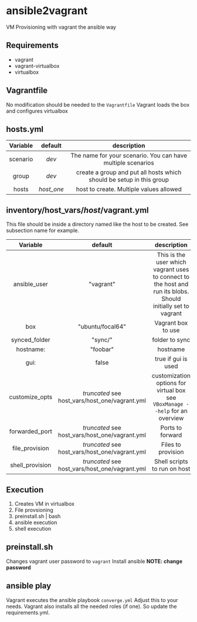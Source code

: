 # ansible2vagrant

VM Provisioning with vagrant the ansible way

## Requirements

* vagrant
* vagrant-virtualbox
* virtualbox

## Vagrantfile

No modification should be needed to the `Vagrantfile`
Vagrant loads the box and configures virtualbox

## hosts.yml

| Variable | default | description |
|:---:|:---:|:---:|
| scenario | *dev* | The name for your scenario. You can have multiple scenarios |
| group | *dev* | create a group and put all hosts which should be setup in this group |
| hosts | *host_one* | host to create. Multiple values allowed |

## inventory/host_vars/*host*/vagrant.yml

This file should be inside a directory named like the host to be created.
See subsection name for example.

| Variable | default | description |
|:---:|:---:|:---:|
| ansible_user | "vagrant" | This is the user which vagrant uses to connect to the host and run its blobs. Should initially set to vagrant |
| box | "ubuntu/focal64" | Vagrant box to use |
| synced_folder | "sync/" | folder to sync |
| hostname: | "foobar" | hostname |
| gui: | false | true if gui is used |
| customize_opts | *truncated* see host_vars/host_one/vagrant.yml | customization options for virtual box see `VBoxManage --help` for an overview |
| forwarded_port | *truncated* see host_vars/host_one/vagrant.yml | Ports to forward |
| file_provision | *truncated* see host_vars/host_one/vagrant.yml | Files to provision |
| shell_provision | *truncated* see host_vars/host_one/vagrant.yml | Shell scripts to run on host |

## Execution

1. Creates VM in virtualbox
2. File provsioning
3. preinstall.sh | bash
4. ansible execution
5. shell execution

## preinstall.sh

Changes vagrant user password to `vagrant`
Install ansible
**NOTE: change password**

## ansible play

Vagrant executes the ansible playbook `converge.yml`
Adjust this to your needs.
Vagrant also installs all the needed roles (if one).
So update the requirements.yml.
